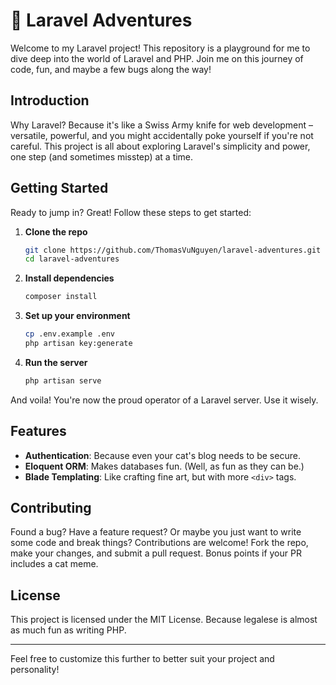 # 🚀 Laravel Adventures

Welcome to my Laravel project! This repository is a playground for me to dive deep into the world of Laravel and PHP. Join me on this journey of code, fun, and maybe a few bugs along the way!

## Introduction
Why Laravel? Because it's like a Swiss Army knife for web development – versatile, powerful, and you might accidentally poke yourself if you're not careful. This project is all about exploring Laravel's simplicity and power, one step (and sometimes misstep) at a time.

## Getting Started
Ready to jump in? Great! Follow these steps to get started:

1. **Clone the repo**
   ```sh
   git clone https://github.com/ThomasVuNguyen/laravel-adventures.git
   cd laravel-adventures
   ```

2. **Install dependencies**
   ```sh
   composer install
   ```

3. **Set up your environment**
   ```sh
   cp .env.example .env
   php artisan key:generate
   ```

4. **Run the server**
   ```sh
   php artisan serve
   ```

And voila! You're now the proud operator of a Laravel server. Use it wisely.

## Features
- **Authentication**: Because even your cat's blog needs to be secure.
- **Eloquent ORM**: Makes databases fun. (Well, as fun as they can be.)
- **Blade Templating**: Like crafting fine art, but with more `<div>` tags.

## Contributing
Found a bug? Have a feature request? Or maybe you just want to write some code and break things? Contributions are welcome! Fork the repo, make your changes, and submit a pull request. Bonus points if your PR includes a cat meme.

## License
This project is licensed under the MIT License. Because legalese is almost as much fun as writing PHP.

---

Feel free to customize this further to better suit your project and personality!
